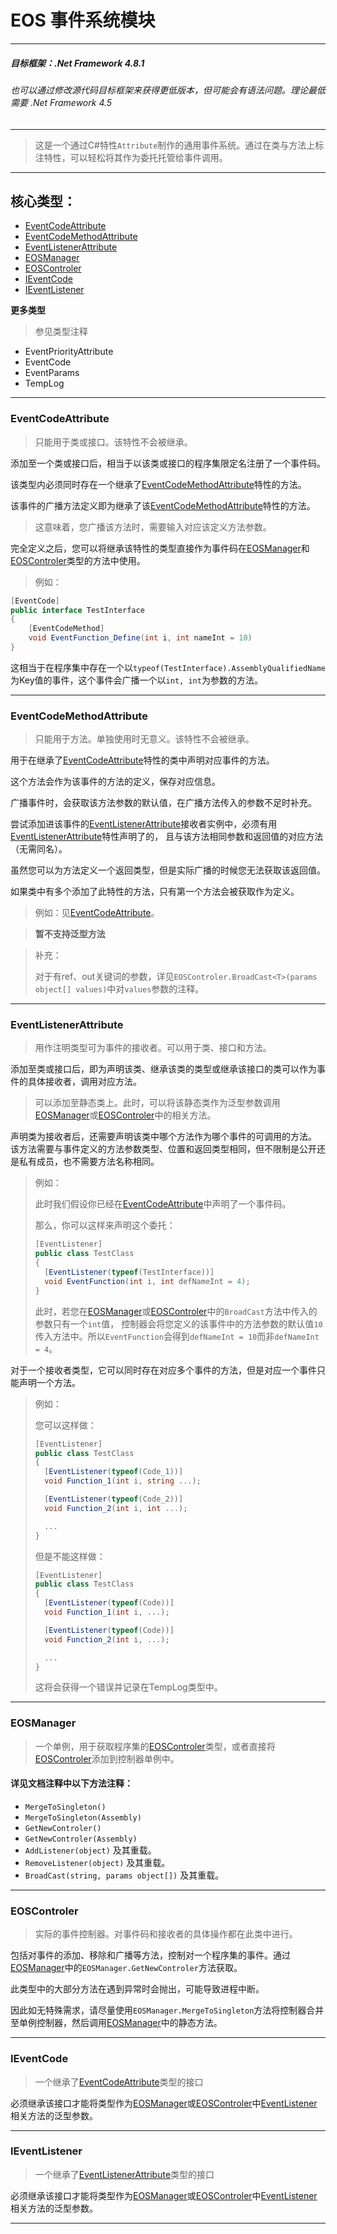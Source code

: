 ﻿# **EOS 事件系统模块**
***
##### ***目标框架：.Net Framework 4.8.1***

###### 也可以通过修改源代码目标框架来获得更低版本，但可能会有语法问题。理论最低需要 .Net Framework 4.5

***
>这是一个通过C#特性```Attribute```制作的通用事件系统。通过在类与方法上标注特性，可以轻松将其作为委托托管给事件调用。
***
## **核心类型：**

- [EventCodeAttribute](#eventcodeattribute)
- [EventCodeMethodAttribute](#eventcodemethodattribute)
- [EventListenerAttribute](#eventlistenerattribute)
- [EOSManager](#eosmanager)
- [EOSControler](#eoscontroler)
- [IEventCode](#ieventcode)
- [IEventListener](#ieventlistener)

**更多类型**

>参见类型注释
- EventPriorityAttribute
- EventCode
- EventParams
- TempLog

***

### EventCodeAttribute

>只能用于类或接口。该特性不会被继承。

添加至一个类或接口后，相当于以该类或接口的程序集限定名注册了一个事件码。

该类型内必须同时存在一个继承了[EventCodeMethodAttribute](#eventcodemethodattribute)特性的方法。

该事件的广播方法定义即为继承了该[EventCodeMethodAttribute](#eventcodemethodattribute)特性的方法。

>这意味着，您广播该方法时，需要输入对应该定义方法参数。

完全定义之后，您可以将继承该特性的类型直接作为事件码在[EOSManager](#eosmanager)和[EOSControler](#eoscontroler)类型的方法中使用。

><span id="eventcodeattributeexample">例如</span>：
```C#
[EventCode]
public interface TestInterface
{
	[EventCodeMethod]
	void EventFunction_Define(int i, int nameInt = 10)
}
```
这相当于在程序集中存在一个以```typeof(TestInterface).AssemblyQualifiedName```为Key值的事件，这个事件会广播一个以```int, int```为参数的方法。

***

### EventCodeMethodAttribute

>只能用于方法。单独使用时无意义。该特性不会被继承。

用于在继承了[EventCodeAttribute](#eventcodeattribute)特性的类中声明对应事件的方法。

这个方法会作为该事件的方法的定义，保存对应信息。

广播事件时，会获取该方法参数的默认值，在广播方法传入的参数不足时补充。

尝试添加进该事件的[EventListenerAttribute](#eventlistenerattribute)接收者实例中，必须有用[EventListenerAttribute](#eventlistenerattribute)特性声明了的，
且与该方法相同参数和返回值的对应方法（无需同名）。

虽然您可以为方法定义一个返回类型，但是实际广播的时候您无法获取该返回值。

如果类中有多个添加了此特性的方法，只有第一个方法会被获取作为定义。

>例如：见[EventCodeAttribute](#eventcodeattributeexample)。

> **暂不支持泛型方法**

> 补充：
>
> 对于有ref、out关键词的参数，详见```EOSControler.BroadCast<T>(params object[] values)```中对```values```参数的注释。

***

### EventListenerAttribute

>用作注明类型可为事件的接收者。可以用于类、接口和方法。

添加至类或接口后，即为声明该类、继承该类的类型或继承该接口的类可以作为事件的具体接收者，调用对应方法。

>可以添加至静态类上。此时，可以将该静态类作为泛型参数调用[EOSManager](#eosmanager)或[EOSControler](#eoscontroler)中的相关方法。

声明类为接收者后，还需要声明该类中哪个方法作为哪个事件的可调用的方法。
该方法需要与事件定义的方法参数类型、位置和返回类型相同，但不限制是公开还是私有成员，也不需要方法名称相同。

>例如：
>
>此时我们假设你已经在[EventCodeAttribute](#eventcodeattributeexample)中声明了一个事件码。
>
>那么，你可以这样来声明这个委托：
>```C#
>[EventListener]
>public class TestClass
>{
>	[EventListener(typeof(TestInterface))]
>	void EventFunction(int i, int defNameInt = 4);
>}
>```
>此时，若您在[EOSManager](#eosmanager)或[EOSControler](#eoscontroler)中的```BroadCast```方法中传入的参数只有一个```int```值，
控制器会将您定义的该事件中的方法参数的默认值```10```传入方法中。所以```EventFunction```会得到```defNameInt = 10```而非```defNameInt = 4```。

对于一个接收者类型，它可以同时存在对应多个事件的方法，但是对应一个事件只能声明一个方法。

>例如：
>
>您可以这样做：
>
>```C#
>[EventListener]
>public class TestClass
>{
>	[EventListener(typeof(Code_1))]
>	void Function_1(int i, string ...);
>
>	[EventListener(typeof(Code_2))]
>	void Function_2(int i, int ...);
>
>	...
>}
>```
>但是不能这样做：
>```C#
>[EventListener]
>public class TestClass
>{
>	[EventListener(typeof(Code))]
>	void Function_1(int i, ...);
>
>	[EventListener(typeof(Code))]
>	void Function_2(int i, ...);
>
>	...
>}
>```
>这将会获得一个错误并记录在TempLog类型中。
>
>


***

### EOSManager

>一个单例，用于获取程序集的[EOSControler](#eoscontroler)类型，或者直接将[EOSControler](#eoscontroler)添加到控制器单例中。

#### 详见文档注释中以下方法注释：

- ```MergeToSingleton()```
- ```MergeToSingleton(Assembly)```
- ```GetNewControler()```
- ```GetNewControler(Assembly)```
- ```AddListener(object)``` 及其重载。
- ```RemoveListener(object)``` 及其重载。
- ```BroadCast(string, params object[])``` 及其重载。


***

### EOSControler

>实际的事件控制器。对事件码和接收者的具体操作都在此类中进行。

包括对事件的添加、移除和广播等方法，控制对一个程序集的事件。通过[EOSManager](#eosmanager)中的```EOSManager.GetNewControler```方法获取。

此类型中的大部分方法在遇到异常时会抛出，可能导致进程中断。

因此如无特殊需求，请尽量使用```EOSManager.MergeToSingleton```方法将控制器合并至单例控制器，然后调用[EOSManager](#eosmanager)中的静态方法。

***

### IEventCode

>一个继承了[EventCodeAttribute](#eventcodeattribute)类型的接口

必须继承该接口才能将类型作为[EOSManager](#eosmanager)或[EOSControler](#eoscontroler)中[EventListener](#eventlistenerattribute)相关方法的泛型参数。

***

### IEventListener

>一个继承了[EventListenerAttribute](#eventlistenerattribute)类型的接口

必须继承该接口才能将类型作为[EOSManager](#eosmanager)或[EOSControler](#eoscontroler)中[EventListener](#eventlistenerattribute)相关方法的泛型参数。

***